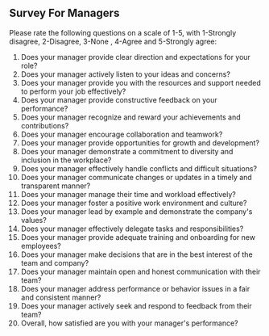 ## Survey For Managers

Please rate the following questions on a scale of 1-5, with 1-Strongly disagree, 2-Disagree, 3-None , 4-Agree and 5-Strongly agree:

1. Does your manager provide clear direction and expectations for your role?
2. Does your manager actively listen to your ideas and concerns?
3. Does your manager provide you with the resources and support needed to perform your job effectively?
4. Does your manager provide constructive feedback on your performance?
5. Does your manager recognize and reward your achievements and contributions?
6. Does your manager encourage collaboration and teamwork?
7. Does your manager provide opportunities for growth and development?
8. Does your manager demonstrate a commitment to diversity and inclusion in the workplace?
9. Does your manager effectively handle conflicts and difficult situations?
10. Does your manager communicate changes or updates in a timely and transparent manner?
11. Does your manager manage their time and workload effectively?
12. Does your manager foster a positive work environment and culture?
13. Does your manager lead by example and demonstrate the company's values?
14. Does your manager effectively delegate tasks and responsibilities?
15. Does your manager provide adequate training and onboarding for new employees?
16. Does your manager make decisions that are in the best interest of the team and company?
17. Does your manager maintain open and honest communication with their team?
18. Does your manager address performance or behavior issues in a fair and consistent manner?
19. Does your manager actively seek and respond to feedback from their team?
20. Overall, how satisfied are you with your manager's performance?
